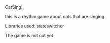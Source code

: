 CatSing!

this is a rhythm game about cats that are singing.

Libraries used:
stateswitcher

The game is not out yet.
